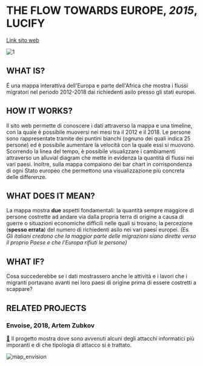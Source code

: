 # **THE FLOW TOWARDS EUROPE, *2015*, LUCIFY**

[Link sito web](https://www.lucify.com/the-flow-towards-europe/)

![1](https://user-images.githubusercontent.com/28058955/110678436-9a800e00-81d6-11eb-996a-d22b0d139bc2.PNG)

## **WHAT IS?**

É una mappa interattiva dell'Europa e parte dell'Africa che mostra i flussi migratori nel periodo 2012-2018 dai richiedenti asilo presso gli stati europei.

## **HOW IT WORKS?**

Il sito web permette di conoscere i dati attraverso la mappa e una timeline, con la quale è possibile muoversi nei mesi tra il 2012 e il 2018. Le persone sono rappresentate tramite dei puntini bianchi (ognuno dei quali indica 25 persone) ed è possibile aumentare la velocità con la quale essi si muovono. Scorrendo la linea del tempo, è possibile visualizzare i cambiamenti attraverso un alluvial diagram che mette in evidenza la quantità di flussi nei vari paesi. Inoltre, sulla mappa compaiono dei bar chart in corrispondenza di ogni Stato europeo che permettono una visualizzazione più concreta delle differenze.

## **WHAT DOES IT MEAN?**

La mappa mostra **due** aspetti fondamentali: la quantità sempre maggiore di persone costrette ad andare via dalla propria terra di origine a causa di guerre o situazioni economiche difficili nelle quali si trovano; la percezione (**spesso errata**) del numero di richiedenti asilo nei vari paesi europei. *(Es. Gli italiani credono che la maggior parte delle migrazioni siano dirette verso il proprio Paese e che l'Europa rifiuti le persone)*

## **WHAT IF?**

Cosa succederebbe se i dati mostrassero anche le attività e i lavori che i migranti portavano avanti nei loro paesi di origine prima di essere costretti a scappare?

## **RELATED PROJECTS**

### **Envoise, 2018, Artem Zubkov**

[📖](http://works.artzub.com/enovise_map/) Il progetto mostra dove sono avvenuti alcuni degli attacchi informatici più imporanti e di che tipologia di attacco si è trattato.

![map_envision](https://user-images.githubusercontent.com/28058955/122657931-0673fa00-d168-11eb-956f-91ae0f44452e.PNG)
